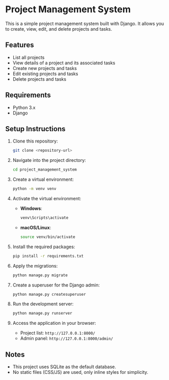 # Project Management System

This is a simple project management system built with Django. It allows you to create, view, edit, and delete projects and tasks.

## Features

- List all projects
- View details of a project and its associated tasks
- Create new projects and tasks
- Edit existing projects and tasks
- Delete projects and tasks

## Requirements

- Python 3.x
- Django

## Setup Instructions

1. Clone this repository:
    ```bash
    git clone <repository-url>
    ```

2. Navigate into the project directory:
    ```bash
    cd project_management_system
    ```

3. Create a virtual environment:
    ```bash
    python -m venv venv
    ```

4. Activate the virtual environment:
    - **Windows**:
        ```bash
        venv\Scripts\activate
        ```
    - **macOS/Linux**:
        ```bash
        source venv/bin/activate
        ```

5. Install the required packages:
    ```bash
    pip install -r requirements.txt
    ```

6. Apply the migrations:
    ```bash
    python manage.py migrate
    ```

7. Create a superuser for the Django admin:
    ```bash
    python manage.py createsuperuser
    ```

8. Run the development server:
    ```bash
    python manage.py runserver
    ```

9. Access the application in your browser:
    - Project list: `http://127.0.0.1:8000/`
    - Admin panel: `http://127.0.0.1:8000/admin/`

## Notes

- This project uses SQLite as the default database.
- No static files (CSS/JS) are used, only inline styles for simplicity.

